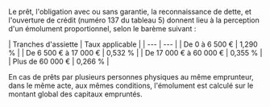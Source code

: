 Le prêt, l'obligation avec ou sans garantie, la reconnaissance de dette, et l'ouverture de crédit (numéro 137 du tableau 5) donnent lieu à la perception d'un émolument proportionnel, selon le barème suivant :


  

  



| Tranches d'assiette | 
Taux applicable |
| --- | --- |
| 
De 0 à 6 500 € | 
1,290 % |
| 
De 6 500 € à 17 000 € | 
0,532 % |
| 
De 17 000 € à 60 000 € | 
0,355 % |
| 
Plus de 60 000 € | 
0,266 % |


En cas de prêts par plusieurs personnes physiques au même emprunteur, dans le même acte, aux mêmes conditions, l'émolument est calculé sur le montant global des capitaux empruntés.

